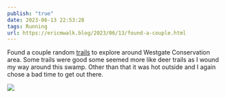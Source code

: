 ```yaml
---
publish: "true"
date: 2023-06-13 22:53:28
tags: Running
url: https://ericmwalk.blog/2023/06/13/found-a-couple.html
---
```


Found a couple random [trails](https://strava.com/activities/9260483124) to explore around Westgate Conservation area. Some trails were good some seemed more like deer trails as I wound my way around this swamp. Other than that it was hot outside and I again chose a bad time to get out there.

![](https://ericmwalk.blog/uploads/2023/7189078f4c.jpg)